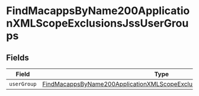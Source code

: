# FindMacappsByName200ApplicationXMLScopeExclusionsJssUserGroups


## Fields

| Field                                                                                                                                                                         | Type                                                                                                                                                                          | Required                                                                                                                                                                      | Description                                                                                                                                                                   |
| ----------------------------------------------------------------------------------------------------------------------------------------------------------------------------- | ----------------------------------------------------------------------------------------------------------------------------------------------------------------------------- | ----------------------------------------------------------------------------------------------------------------------------------------------------------------------------- | ----------------------------------------------------------------------------------------------------------------------------------------------------------------------------- |
| `userGroup`                                                                                                                                                                   | [FindMacappsByName200ApplicationXMLScopeExclusionsJssUserGroupsUserGroup](../../models/operations/findmacappsbyname200applicationxmlscopeexclusionsjssusergroupsusergroup.md) | :heavy_minus_sign:                                                                                                                                                            | N/A                                                                                                                                                                           |
